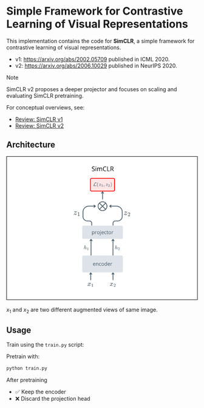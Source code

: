 # Simple Framework for Contrastive Learning of Visual Representations
This implementation contains the code for **SimCLR**, a simple framework for contrastive learning of visual representations.

- v1: https://arxiv.org/abs/2002.05709 published in ICML 2020.
- v2: https://arxiv.org/abs/2006.10029 published in NeurIPS 2020.

> [!NOTE]
> SimCLR v2 proposes a deeper projector and focuses on scaling and evaluating SimCLR pretraining.


For conceptual overviews, see:  
- [Review: SimCLR v1](https://sh-tsang.medium.com/review-simclr-a-simple-framework-for-contrastive-learning-of-visual-representations-5de42ba0bc66)  
- [Review: SimCLR v2](https://medium.com/@sh-tsang/review-simclrv2-big-self-supervised-models-are-strong-semi-supervised-learners-bf65be0183e4)


## Architecture

![SimCLR architecture diagram](../../images/SimCLR.png)

$x_1$ and $x_2$ are two different augmented views of same image.

## Usage

Train using the `train.py` script:

Pretrain with:

```bash
python train.py 
```

After pretraining
- ✅ Keep the encoder
- ❌ Discard the projection head
